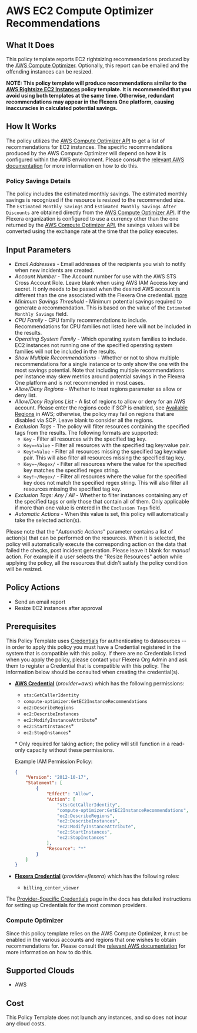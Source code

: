# AWS EC2 Compute Optimizer Recommendations

## What It Does

This policy template reports EC2 rightsizing recommendations produced by the [AWS Compute Optimizer](https://aws.amazon.com/compute-optimizer/faqs/#EC2_instance_recommendations). Optionally, this report can be emailed and the offending instances can be resized.

**NOTE: This policy template will produce recommendations similar to the [AWS Rightsize EC2 Instances](https://github.com/flexera-public/policy_templates/tree/master/cost/aws/rightsize_ec2_instances) policy template. It is recommended that you avoid using both templates at the same time. Otherwise, redundant recommendations may appear in the Flexera One platform, causing inaccuracies in calculated potential savings.**

## How It Works

The policy utilizes the [AWS Compute Optimizer API](https://docs.aws.amazon.com/compute-optimizer/latest/APIReference/API_GetEC2InstanceRecommendations.html) to get a list of recommendations for EC2 instances. The specific recommendations produced by the AWS Compute Optimizer will depend on how it is configured within the AWS environment. Please consult the [relevant AWS documentation](https://docs.aws.amazon.com/compute-optimizer/latest/ug/viewing-recommendation-preferences.html) for more information on how to do this.

### Policy Savings Details

The policy includes the estimated monthly savings. The estimated monthly savings is recognized if the resource is resized to the recommended size. The `Estimated Monthly Savings` and `Estimated Monthly Savings After Discounts` are obtained directly from the [AWS Compute Optimizer API](https://docs.aws.amazon.com/compute-optimizer/latest/APIReference/API_GetEC2InstanceRecommendations.html). If the Flexera organization is configured to use a currency other than the one returned by the [AWS Compute Optimizer API](https://docs.aws.amazon.com/compute-optimizer/latest/APIReference/API_GetEC2InstanceRecommendations.html), the savings values will be converted using the exchange rate at the time that the policy executes.

## Input Parameters

- *Email Addresses* - Email addresses of the recipients you wish to notify when new incidents are created.
- *Account Number* - The Account number for use with the AWS STS Cross Account Role. Leave blank when using AWS IAM Access key and secret. It only needs to be passed when the desired AWS account is different than the one associated with the Flexera One credential. [more](https://docs.flexera.com/flexera/EN/Automation/ProviderCredentials.htm#automationadmin_1982464505_1123608)
- *Minimum Savings Threshold* - Minimum potential savings required to generate a recommendation. This is based on the value of the `Estimated Monthly Savings` field.
- *CPU Family* - CPU family recommendations to include. Recommendations for CPU families not listed here will not be included in the results.
- *Operating System Family* - Which operating system families to include. EC2 instances not running one of the specified operating system families will not be included in the results.
- *Show Multiple Recommendations* - Whether or not to show multiple recommendations for a single instance or to only show the one with the most savings potential. Note that including multiple recommendations per instance may skew metrics around potential savings in the Flexera One platform and is not recommended in most cases.
- *Allow/Deny Regions* - Whether to treat regions parameter as allow or deny list.
- *Allow/Deny Regions List* - A list of regions to allow or deny for an AWS account. Please enter the regions code if SCP is enabled, see [Available Regions](https://docs.aws.amazon.com/AWSEC2/latest/UserGuide/using-regions-availability-zones.html#concepts-available-regions) in AWS; otherwise, the policy may fail on regions that are disabled via SCP. Leave blank to consider all the regions.
- *Exclusion Tags* - The policy will filter resources containing the specified tags from the results. The following formats are supported:
  - `Key` - Filter all resources with the specified tag key.
  - `Key==Value` - Filter all resources with the specified tag key:value pair.
  - `Key!=Value` - Filter all resources missing the specified tag key:value pair. This will also filter all resources missing the specified tag key.
  - `Key=~/Regex/` - Filter all resources where the value for the specified key matches the specified regex string.
  - `Key!~/Regex/` - Filter all resources where the value for the specified key does not match the specified regex string. This will also filter all resources missing the specified tag key.
- *Exclusion Tags: Any / All* - Whether to filter instances containing any of the specified tags or only those that contain all of them. Only applicable if more than one value is entered in the `Exclusion Tags` field.
- *Automatic Actions* - When this value is set, this policy will automatically take the selected action(s).

Please note that the "*Automatic Actions*" parameter contains a list of action(s) that can be performed on the resources. When it is selected, the policy will automatically execute the corresponding action on the data that failed the checks, post incident generation. Please leave it blank for *manual* action.
For example if a user selects the "Resize Resources" action while applying the policy, all the resources that didn't satisfy the policy condition will be resized.

## Policy Actions

- Send an email report
- Resize EC2 instances after approval

## Prerequisites

This Policy Template uses [Credentials](https://docs.flexera.com/flexera/EN/Automation/ManagingCredentialsExternal.htm) for authenticating to datasources -- in order to apply this policy you must have a Credential registered in the system that is compatible with this policy. If there are no Credentials listed when you apply the policy, please contact your Flexera Org Admin and ask them to register a Credential that is compatible with this policy. The information below should be consulted when creating the credential(s).

- [**AWS Credential**](https://docs.flexera.com/flexera/EN/Automation/ProviderCredentials.htm#automationadmin_1982464505_1121575) (*provider=aws*) which has the following permissions:
  - `sts:GetCallerIdentity`
  - `compute-optimizer:GetEC2InstanceRecommendations`
  - `ec2:DescribeRegions`
  - `ec2:DescribeInstances`
  - `ec2:ModifyInstanceAttribute`*
  - `ec2:StartInstances`*
  - `ec2:StopInstances`*

  \* Only required for taking action; the policy will still function in a read-only capacity without these permissions.

  Example IAM Permission Policy:

  ```json
  {
      "Version": "2012-10-17",
      "Statement": [
          {
              "Effect": "Allow",
              "Action": [
                  "sts:GetCallerIdentity",
                  "compute-optimizer:GetEC2InstanceRecommendations",
                  "ec2:DescribeRegions",
                  "ec2:DescribeInstances",
                  "ec2:ModifyInstanceAttribute",
                  "ec2:StartInstances",
                  "ec2:StopInstances"
              ],
              "Resource": "*"
          }
      ]
  }
  ```

- [**Flexera Credential**](https://docs.flexera.com/flexera/EN/Automation/ProviderCredentials.htm) (*provider=flexera*) which has the following roles:
  - `billing_center_viewer`

The [Provider-Specific Credentials](https://docs.flexera.com/flexera/EN/Automation/ProviderCredentials.htm) page in the docs has detailed instructions for setting up Credentials for the most common providers.

### Compute Optimizer

Since this policy template relies on the AWS Compute Optimizer, it must be enabled in the various accounts and regions that one wishes to obtain recommendations for. Please consult the [relevant AWS documentation](https://docs.aws.amazon.com/compute-optimizer/latest/ug/getting-started.html) for more information on how to do this.

## Supported Clouds

- AWS

## Cost

This Policy Template does not launch any instances, and so does not incur any cloud costs.
